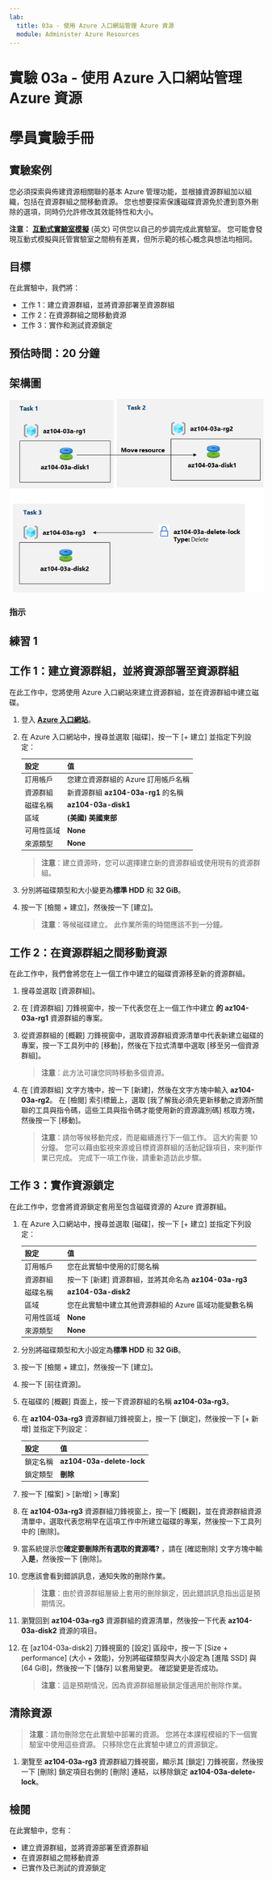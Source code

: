 ```yaml
---
lab:
  title: 03a - 使用 Azure 入口網站管理 Azure 資源
  module: Administer Azure Resources
---
```


# 實驗 03a - 使用 Azure 入口網站管理 Azure 資源
# 學員實驗手冊

## 實驗案例

您必須探索與佈建資源相關聯的基本 Azure 管理功能，並根據資源群組加以組織，包括在資源群組之間移動資源。 您也想要探索保護磁碟資源免於遭到意外刪除的選項，同時仍允許修改其效能特性和大小。

**注意：** **[互動式實驗室模擬](https://mslabs.cloudguides.com/guides/AZ-104%20Exam%20Guide%20-%20Microsoft%20Azure%20Administrator%20Exercise%204)** (英文) 可供您以自己的步調完成此實驗室。 您可能會發現互動式模擬與託管實驗室之間稍有差異，但所示範的核心概念與想法均相同。 

## 目標

在此實驗中，我們將：

+ 工作 1：建立資源群組，並將資源部署至資源群組
+ 工作 2：在資源群組之間移動資源
+ 工作 3：實作和測試資源鎖定

## 預估時間：20 分鐘

## 架構圖

![image](../media/lab03a.png)

### 指示

## 練習 1

## 工作 1：建立資源群組，並將資源部署至資源群組

在此工作中，您將使用 Azure 入口網站來建立資源群組，並在資源群組中建立磁碟。

1. 登入 [**Azure 入口網站**](http://portal.azure.com)。

1. 在 Azure 入口網站中，搜尋並選取 [磁碟]，按一下 [+ 建立] 並指定下列設定：

    |設定|值|
    |---|---|
    |訂用帳戶| 您建立資源群組的 Azure 訂用帳戶名稱 |
    |資源群組| 新資源群組 **az104-03a-rg1** 的名稱 |
    |磁碟名稱| **az104-03a-disk1** |
    |區域| **(美國) 美國東部** |
    |可用性區域| **None** |
    |來源類型| **None** |

    >**注意**：建立資源時，您可以選擇建立新的資源群組或使用現有的資源群組。

1. 分別將磁碟類型和大小變更為**標準 HDD** 和 **32 GiB**。

1. 按一下 [檢閱 + 建立]，然後按一下 [建立]。

    >**注意**：等候磁碟建立。 此作業所需的時間應該不到一分鐘。

## 工作 2：在資源群組之間移動資源 

在此工作中，我們會將您在上一個工作中建立的磁碟資源移至新的資源群組。 

1. 搜尋並選取 [資源群組]。 

1. 在 [資源群組] 刀鋒視窗中，按一下代表您在上一個工作中建立 **的 az104-03a-rg1** 資源群組的專案。

1. 從資源群組的 [概觀] 刀鋒視窗中，選取資源群組資源清單中代表新建立磁碟的專案，按一下工具列中的 [移動]，然後在下拉式清單中選取 [移至另一個資源群組]。

    >**注意**：此方法可讓您同時移動多個資源。 

1. 在 [資源群組] 文字方塊中，按一下 [新建]，然後在文字方塊中輸入 **az104-03a-rg2**。 在 [檢閱] 索引標籤上，選取 [我了解我必須先更新移動之資源所關聯的工具與指令碼，這些工具與指令碼才能使用新的資源識別碼] 核取方塊，然後按一下 [移動]。

    >**注意**：請勿等候移動完成，而是繼續進行下一個工作。 這大約需要 10 分鐘。 您可以藉由監視來源或目標資源群組的活動記錄項目，來判斷作業已完成。 完成下一項工作後，請重新造訪此步驟。

## 工作 3：實作資源鎖定

在此工作中，您會將資源鎖定套用至包含磁碟資源的 Azure 資源群組。

1. 在 Azure 入口網站中，搜尋並選取 [磁碟]，按一下 [+ 建立] 並指定下列設定：

    |設定|值|
    |---|---|
    |訂用帳戶| 您在此實驗中使用的訂閱名稱 |
    |資源群組| 按一下 [新建] 資源群組，並將其命名為 **az104-03a-rg3** |
    |磁碟名稱| **az104-03a-disk2** |
    |區域| 您在此實驗中建立其他資源群組的 Azure 區域功能變數名稱 |
    |可用性區域| **None** |
    |來源類型| **None** |

1. 分別將磁碟類型和大小設定為**標準 HDD** 和 **32 GiB**。

1. 按一下 [檢閱 + 建立]，然後按一下 [建立]。

1. 按一下 [前往資源]。

1. 在磁碟的 [概觀] 頁面上，按一下資源群組的名稱 **az104-03a-rg3**。

1. 在 **az104-03a-rg3** 資源群組刀鋒視窗上，按一下 [鎖定]，然後按一下 [+ 新增] 並指定下列設定：

    |設定|值|
    |---|---|
    |鎖定名稱| **az104-03a-delete-lock** |
    |鎖定類型| **刪除** |
    
1. 按一下 [檔案] &gt; [新增] &gt; [專案]     

1. 在 **az104-03a-rg3** 資源群組刀鋒視窗上，按一下 [概觀]，並在資源群組資源清單中，選取代表您稍早在這項工作中所建立磁碟的專案，然後按一下工具列中的 [刪除]。 

1. 當系統提示您**確定要刪除所有選取的資源嗎?** ，請在 [確認刪除] 文字方塊中輸入**是**，然後按一下 [刪除]。

1. 您應該會看到錯誤訊息，通知失敗的刪除作業。 

    >**注意**：由於資源群組層級上套用的刪除鎖定，因此錯誤訊息指出這是預期情況。

1. 瀏覽回到 **az104-03a-rg3** 資源群組的資源清單，然後按一下代表 **az104-03a-disk2** 資源的項目。 

1. 在 [az104-03a-disk2] 刀鋒視窗的 [設定] 區段中，按一下 [Size + performance] \(大小 + 效能\)，分別將磁碟類型與大小設定為 [進階 SSD] 與 [64 GiB]，然後按一下 [儲存] 以套用變更。 確認變更是否成功。

    >**注意**：這是預期情況，因為資源群組層級鎖定僅適用於刪除作業。 

## 清除資源

   >**注意**：請勿刪除您在此實驗中部署的資源。 您將在本課程模組的下一個實驗室中使用這些資源。 只移除您在此實驗中建立的資源鎖定。

1. 瀏覽至 **az104-03a-rg3** 資源群組刀鋒視窗，顯示其 [鎖定] 刀鋒視窗，然後按一下 [刪除] 鎖定項目右側的 [刪除] 連結，以移除鎖定 **az104-03a-delete-lock**。

## 檢閱

在此實驗中，您有：

- 建立資源群組，並將資源部署至資源群組
- 在資源群組之間移動資源
- 已實作及已測試的資源鎖定
